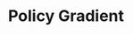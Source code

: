 ---
title: Policy Gradient
related_terms:
 - reinforcement-learning
 - trust-region-policy-optimization
 - gradient
references:
 - "[Policy gradient methods - Scholarpedia](http://www.scholarpedia.org/article/Policy_gradient_methods)"
---